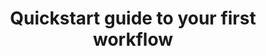 ---
title: "Quickstart guide to your first workflow"
toc: true
tag: developers
category: "Workflow"
menus: 
    usedcases:
        icon: fa fa-link
        title: "Splitting data in workflow" 
        identifier: usedcases-splitter
---